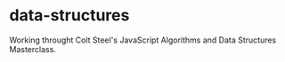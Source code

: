# data-structures

Working throught Colt Steel's JavaScript Algorithms and Data Structures Masterclass.
